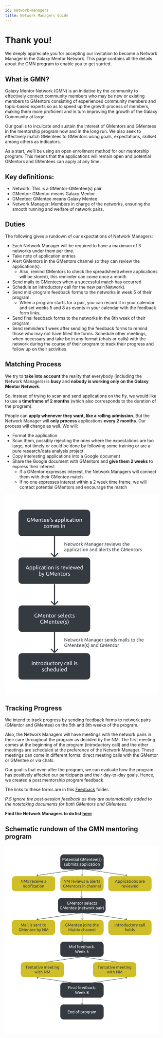 ```yaml
---
id: network-managers
title: Network Managers Guide
---
```


# Thank you!

We deeply appreciate you for accepting our invitation to become a Network Manager in the Galaxy Mentor Network. This page contains all the details about the GMN program to enable you to get started.

## What is GMN?

Galaxy Mentor Network (GMN) is an initiative by the community to effectively connect community members who may be new or existing members to GMentors consisting of experienced community members and topic-based experts so as to speed up the growth process of members, making them more proficient and in turn improving the growth of the Galaxy Community at large.

Our goal is to inculcate and sustain the interest of GMentors and GMentees in the mentorship program now and in the long run. We also seek to effectively match GMentees to GMentors using goals, expectations, skillset among others as indicators.

As a start, we’ll be using an open enrollment method for our mentorship program. This means that the applications will remain open and potential GMentors and GMentees can apply at any time.

## Key definitions:
- Network: This is a GMentor-GMentee(s) pair
- GMentor: GMentor means Galaxy Mentor
- GMentee: GMentee means Galaxy Mentee
- Network Manager: Members in charge of the networks, ensuring the smooth running and welfare of network pairs.

## Duties

The following gives a rundown of our expectations of Network Managers:
- Each Network Manager will be required to have a maximum of 3 networks under them per time.
- Take note of application entries
- Alert GMentors in the GMentors channel so they can review the application(s).
  - Also, remind GMentors to check the spreadsheet(where applications will be stored), this reminder can come once a month.
- Send mails to GMentees when a successful match has occurred.
- Schedule an introductory call for the new pair(Network).
- Send mid-program feedback forms to the networks in week 5 of their program.
  - When a program starts for a pair, you can record it in your calendar and set weeks 5 and 8 as events in your calendar with the feedback form links.
- Send final feedback forms to the networks in the 8th week of their program.
- Send reminders 1 week after sending the feedback forms to remind those who may not have filled the forms.
Schedule other meetings, when necessary and take be in any format (chats or calls) with the network during the course of their program to track their progress and follow up on their activities.

## Matching Process

We try to **take into account** the reality that everybody (including the Network Managers) is **busy** and **nobody is working only on the Galaxy Mentor Network**.

So, instead of trying to scan and send applications on the fly, we would like to use a **timeframe of 2 months** (which also corresponds to the duration of the program).

People can **apply whenever they want, like a rolling admission**. But the Network Manager will **only process** applications **every 2 months**. Our process will change as well. We will:
* Format the application
* Scan them, possibly rejecting the ones where the expectations are too large, not timely or could be done by following some training or are a pure research/data analysis project
* Copy interesting applications into a Google document
* Share the Google document with GMentors and **give them 2 weeks** to express their interest
    * If a GMentor expresses interest, the Network Managers will connect them with their GMentee match
    * If no one expresses interest within a 2 week time frame, we will contact potential GMentors and encourage the match

![Image showing GMentor and GMentee matching process](./images/match.svg)

## Tracking Progress

We intend to track progress by sending feedback forms to network pairs (GMentor and GMentee) on the 5th and 8th weeks of the program.

Also, the Network Managers will have meetings with the network pairs in their care throughout the program as decided by the NM. The first meeting comes at the beginning of the program (introductory call) and the other meetings are scheduled at the preference of the Network Manager. These meetings can come in different forms: direct meeting calls with the GMentor or GMentee or via chats.

Our goal is that even after the program, we can evaluate how the program has positively affected our participants and their day-to-day goals. Hence, we created a post mentorship program feedback.

The links to these forms are in this [Feedback](https://drive.google.com/drive/folders/1-itrgBg-kkLKwDtUzWfuS2tyL3TzljjL?usp=sharing) folder.

*P.S ignore the post-session feedback as they are automatically added to the notetaking documents for both GMentors and GMentees.*

**Find the Network Managers to do list [here](#)**

## Schematic rundown of the GMN mentoring program

![Schematic rundown of the GMN program](./images/schema.svg)

